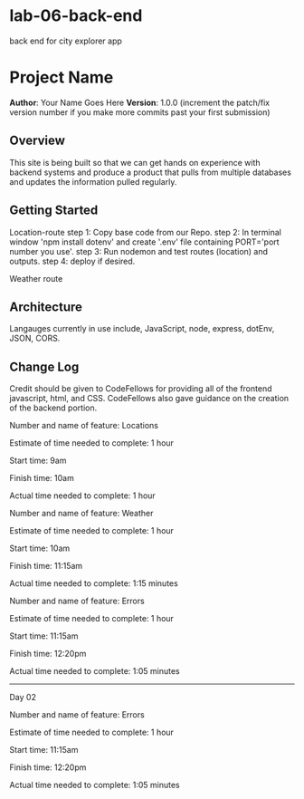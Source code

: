 # lab-06-back-end
back end for city explorer app

# Project Name

**Author**: Your Name Goes Here
**Version**: 1.0.0 (increment the patch/fix version number if you make more commits past your first submission)

## Overview
<!-- Provide a high level overview of what this application is and why you are building it, beyond the fact that it's an assignment for this class. (i.e. What's your problem domain?) -->
This site is being built so that we can get hands on experience with backend systems and produce a product that pulls from multiple databases and updates the information pulled regularly.

## Getting Started
<!-- What are the steps that a user must take in order to build this app on their own machine and get it running? -->
Location-route
step 1: Copy base code from our Repo.
step 2: In terminal window 'npm install dotenv' and create '.env' file containing PORT='port number you use'.
step 3: Run nodemon and test routes (location) and outputs.
step 4: deploy if desired.

Weather route


## Architecture
<!-- Provide a detailed description of the application design. What technologies (languages, libraries, etc) you're using, and any other relevant design information. -->
Langauges currently in use include, JavaScript, node, express, dotEnv, JSON, CORS.



## Change Log
<!-- Use this area to document the iterative changes made to your application as each feature is successfully implemented. Use time stamps. Here's an examples:

01-01-2001 4:59pm - Application now has a fully-functional express server, with a GET route for the location resource.

## Credits and Collaborations

-->
Credit should be given to CodeFellows for providing all of the frontend javascript, html, and CSS. CodeFellows also gave guidance on the creation of the backend portion.



Number and name of feature: Locations

Estimate of time needed to complete: 1 hour

Start time: 9am

Finish time: 10am

Actual time needed to complete: 1 hour


Number and name of feature: Weather

Estimate of time needed to complete: 1 hour

Start time: 10am

Finish time: 11:15am

Actual time needed to complete: 1:15 minutes


Number and name of feature: Errors

Estimate of time needed to complete: 1 hour

Start time: 11:15am

Finish time: 12:20pm

Actual time needed to complete: 1:05 minutes

----------------------------------------------------------------------------------------------------------
Day 02

Number and name of feature: Errors

Estimate of time needed to complete: 1 hour

Start time: 11:15am

Finish time: 12:20pm

Actual time needed to complete: 1:05 minutes

